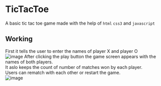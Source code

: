 # TicTacToe
A basic tic tac toe game made with the help of <code>html</code> <code>css3</code> and <code>javascript</code>

## Working
First it tells the user to enter the names of player X and player O <br>
![image](https://user-images.githubusercontent.com/99826773/189055948-a456c0ef-7054-4fbe-b1c8-b0f937fda1b6.png)
 After clicking the play button the game screen appears with the names of both players.<br>
 It aslo keeps the count of number of matches won by each player. <br>
 Users can rematch with each other or restart the game. <br>
 ![image](https://user-images.githubusercontent.com/99826773/189056585-730df395-8f7b-4624-8418-c2231e9cbee2.png)

